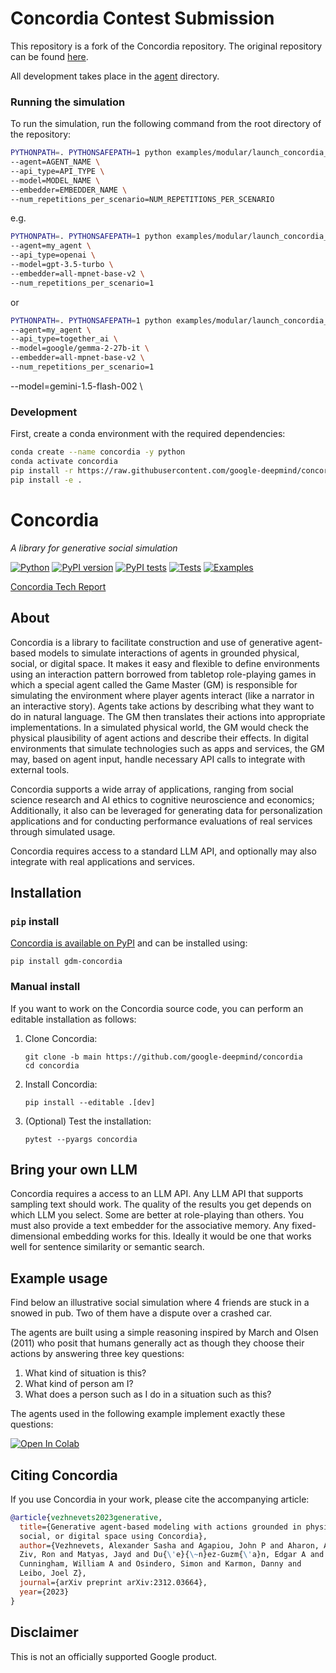 # Concordia Contest Submission

This repository is a fork of the Concordia repository.
The original repository can be found [here](https://github.com/google-deepmind/concordia/).

All development takes place in the [agent](concordia/factory/agent) directory.

### Running the simulation

To run the simulation, run the following command from the root directory of the repository:
```sh
PYTHONPATH=. PYTHONSAFEPATH=1 python examples/modular/launch_concordia_challenge_evaluation.py \
--agent=AGENT_NAME \
--api_type=API_TYPE \
--model=MODEL_NAME \
--embedder=EMBEDDER_NAME \
--num_repetitions_per_scenario=NUM_REPETITIONS_PER_SCENARIO
```
e.g.
```sh
PYTHONPATH=. PYTHONSAFEPATH=1 python examples/modular/launch_concordia_challenge_evaluation.py \
--agent=my_agent \
--api_type=openai \
--model=gpt-3.5-turbo \
--embedder=all-mpnet-base-v2 \
--num_repetitions_per_scenario=1
```
or
```sh
PYTHONPATH=. PYTHONSAFEPATH=1 python examples/modular/launch_concordia_challenge_evaluation.py \
--agent=my_agent \
--api_type=together_ai \
--model=google/gemma-2-27b-it \
--embedder=all-mpnet-base-v2 \
--num_repetitions_per_scenario=1
```
--model=gemini-1.5-flash-002 \

### Development

First, create a conda environment with the required dependencies:
```sh
conda create --name concordia -y python
conda activate concordia
pip install -r https://raw.githubusercontent.com/google-deepmind/concordia/main/examples/requirements.txt
pip install -e .
```

# Concordia

*A library for generative social simulation*

<!-- GITHUB -->
[![Python](https://img.shields.io/pypi/pyversions/gdm-concordia.svg)](https://pypi.python.org/pypi/gdm-concordia)
[![PyPI version](https://img.shields.io/pypi/v/gdm-concordia.svg)](https://pypi.python.org/pypi/gdm-concordia)
[![PyPI tests](../../actions/workflows/pypi-test.yml/badge.svg)](../../actions/workflows/pypi-test.yml)
[![Tests](../../actions/workflows/test-concordia.yml/badge.svg)](../../actions/workflows/test-concordia.yml)
[![Examples](../../actions/workflows/test-examples.yml/badge.svg)](../../actions/workflows/test-examples.yml)
<!-- /GITHUB -->

[Concordia Tech Report](https://arxiv.org/abs/2312.03664)

## About

Concordia is a library to facilitate construction and use of generative
agent-based models to simulate interactions of agents in grounded physical,
social, or digital space. It makes it easy and flexible to define environments
using an interaction pattern borrowed from tabletop role-playing games in which
a special agent called the Game Master (GM) is responsible for simulating the
environment where player agents interact (like a narrator in an interactive
story). Agents take actions by describing what they want to do in natural
language. The GM then translates their actions into appropriate implementations.
In a simulated physical world, the GM would check the physical plausibility of
agent actions and describe their effects. In digital environments that simulate
technologies such as apps and services, the GM may, based on agent input, handle
necessary API calls to integrate with external tools.

Concordia supports a wide array of applications, ranging from social science
research and AI ethics to cognitive neuroscience and economics; Additionally,
it also can be leveraged for generating data for personalization applications
and for conducting performance evaluations of real services through simulated
usage.

Concordia requires access to a standard LLM API, and optionally may also
integrate with real applications and services.

## Installation

### `pip` install

[Concordia is available on PyPI](https://pypi.python.org/pypi/gdm-concordia)
and can be installed using:

```shell
pip install gdm-concordia
```


### Manual install

If you want to work on the Concordia source code, you can perform an editable
installation as follows:

1.  Clone Concordia:

    ```shell
    git clone -b main https://github.com/google-deepmind/concordia
    cd concordia
    ```

2.  Install Concordia:

    ```shell
    pip install --editable .[dev]
    ```

3.  (Optional) Test the installation:

    ```shell
    pytest --pyargs concordia
    ```


## Bring your own LLM

Concordia requires a access to an LLM API. Any LLM API that supports sampling
text should work. The quality of the results you get depends on which LLM you
select. Some are better at role-playing than others. You must also provide a
text embedder for the associative memory. Any fixed-dimensional embedding works
for this. Ideally it would be one that works well for sentence similarity or
semantic search.

## Example usage

Find below an illustrative social simulation where 4 friends are stuck in a
snowed in pub. Two of them have a dispute over a crashed car.

The agents are built using a simple reasoning inspired by March and Olsen (2011)
who posit that humans generally act as though they choose their actions by
answering three key questions:

1. What kind of situation is this?
2. What kind of person am I?
3. What does a person such as I do in a situation such as this?

The agents used in the following example implement exactly these questions:

[![Open In Colab](https://colab.research.google.com/assets/colab-badge.svg)](https://colab.research.google.com/github/google-deepmind/concordia/blob/main/examples/three_key_questions.ipynb)

## Citing Concordia

If you use Concordia in your work, please cite the accompanying article:

```bibtex
@article{vezhnevets2023generative,
  title={Generative agent-based modeling with actions grounded in physical,
  social, or digital space using Concordia},
  author={Vezhnevets, Alexander Sasha and Agapiou, John P and Aharon, Avia and
  Ziv, Ron and Matyas, Jayd and Du{\'e}{\~n}ez-Guzm{\'a}n, Edgar A and
  Cunningham, William A and Osindero, Simon and Karmon, Danny and
  Leibo, Joel Z},
  journal={arXiv preprint arXiv:2312.03664},
  year={2023}
}
```

## Disclaimer

This is not an officially supported Google product.

